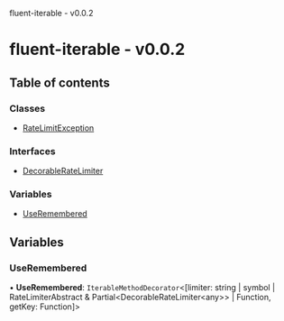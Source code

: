 fluent-iterable - v0.0.2

# fluent-iterable - v0.0.2

## Table of contents

### Classes

- [RateLimitException](classes/RateLimitException.md)

### Interfaces

- [DecorableRateLimiter](interfaces/DecorableRateLimiter.md)

### Variables

- [UseRemembered](README.md#useremembered)

## Variables

### UseRemembered

• **UseRemembered**: `IterableMethodDecorator`<[limiter: string \| symbol \| RateLimiterAbstract & Partial<DecorableRateLimiter<any\>\> \| Function, getKey: Function]\>
